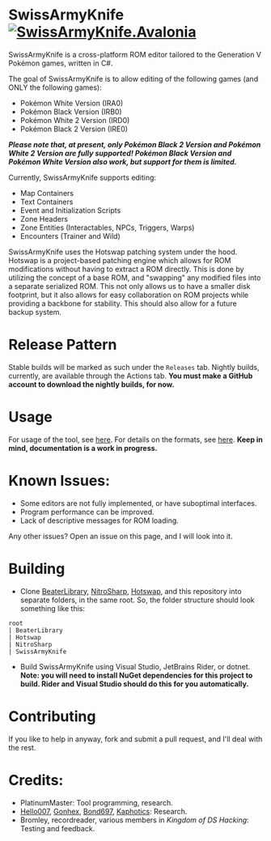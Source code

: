 # SwissArmyKnife [![SwissArmyKnife.Avalonia](https://github.com/PlatinumMaster/SwissArmyKnife/actions/workflows/dotnet-desktop.yml/badge.svg)](https://github.com/PlatinumMaster/SwissArmyKnife/actions/workflows/dotnet-desktop.yml)

SwissArmyKnife is a cross-platform ROM editor tailored to the Generation V Pokémon games, written in C#.

The goal of SwissArmyKnife is to allow editing of the following games (and ONLY the following games):
- Pokémon White Version (IRA0)
- Pokémon Black Version (IRB0)
- Pokémon White 2 Version (IRD0)
- Pokémon Black 2 Version (IRE0)

***Please note that, at present, only Pokémon Black 2 Version and Pokémon White 2 Version are fully supported! Pokémon Black Version and Pokémon White Version also work, but support for them is limited.***

Currently, SwissArmyKnife supports editing:
- Map Containers
- Text Containers
- Event and Initialization Scripts
- Zone Headers
- Zone Entities (Interactables, NPCs, Triggers, Warps)
- Encounters (Trainer and Wild)

SwissArmyKnife uses the Hotswap patching system under the hood. 
Hotswap is a project-based patching engine which allows for ROM modifications without having to extract a ROM directly. 
This is done by utilizing the concept of a base ROM, and "swapping" any modified files into a separate serialized ROM. 
This not only allows us to have a smaller disk footprint, but it also allows for easy collaboration on ROM projects while 
providing a backbone for stability. This should also allow for a future backup system.

# Release Pattern
Stable builds will be marked as such under the `Releases` tab. Nightly builds, currently, are available through the Actions tab. **You must make a GitHub account to download the nightly builds, for now.**

# Usage
For usage of the tool, see [here](https://github.com/PlatinumMaster/SwissArmyKnife/wiki). For details on the formats,
see [here](https://github.com/PlatinumMaster/BeaterLibrary/wiki).
**Keep in mind, documentation is a work in progress.**

# Known Issues:
- Some editors are not fully implemented, or have suboptimal interfaces.
- Program performance can be improved.
- Lack of descriptive messages for ROM loading.

Any other issues? Open an issue on this page, and I will look into it.

# Building

* Clone [BeaterLibrary](https://github.com/PlatinumMaster/BeaterLibrary), [NitroSharp](https://github.com/PlatinumMaster/NitroSharp), [Hotswap](https://github.com/PlatinumMaster/Hotswap), and this repository into separate folders,
  in the same root. So, the folder structure should look something like this:
```
root
| BeaterLibrary
| Hotswap
| NitroSharp
| SwissArmyKnife
```
* Build SwissArmyKnife using Visual Studio, JetBrains Rider, or dotnet. **Note: you will need to install NuGet dependencies
  for this project to build. Rider and Visual Studio should do this for you automatically.**

# Contributing
If you like to help in anyway, fork and submit a pull request, and I'll deal with the rest. 

# Credits:
- PlatinumMaster: Tool programming, research.
- [Hello007](https://github.com/HelloOO7), [Gonhex](https://github.com/Gonhex), [Bond697](https://github.com/Bond697), [Kaphotics](https://github.com/kwsch): Research.
- Bromley, recordreader, various members in *Kingdom of DS Hacking*: Testing and feedback.
